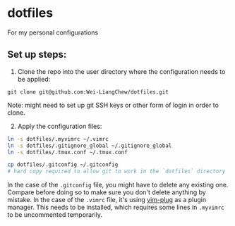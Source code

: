 # dotfiles
For my personal configurations

## Set up steps:

1. Clone the repo into the user directory where the configuration needs to be applied:

```
git clone git@github.com:Wei-LiangChew/dotfiles.git
```

Note: might need to set up git SSH keys or other form of login in order to clone.

2. Apply the configuration files:

```bash
ln -s dotfiles/.myvimrc ~/.vimrc
ln -s dotfiles/.gitignore_global ~/.gitignore_global
ln -s dotfiles/.tmux.conf ~/.tmux.conf

cp dotfiles/.gitconfig ~/.gitconfig
# hard copy required to allow git to work in the `dotfiles` directory
```

In the case of the `.gitconfig` file, you might have to delete any existing one. Compare before doing so to make sure you don't delete anything by mistake.
In the case of the `.vimrc` file, it's using [vim-plug](https://github.com/junegunn/vim-plug) as a plugin manager. This needs to be installed, which requires some lines in `.myvimrc` to be uncommented temporarily.
